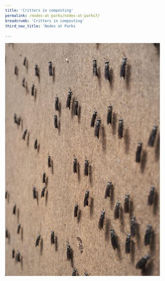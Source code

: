```yaml
---
title: 'Critters in composting'
permalink: /nodes-at-parks/nodes-at-parks7/
breadcrumb: 'Critters in composting'
third_nav_title: 'Nodes at Parks

---
```


![]()![nodes-at-parks-11-min](../images/nodes-at-parks-11-min.jpg)